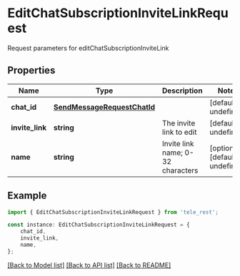 # EditChatSubscriptionInviteLinkRequest

Request parameters for editChatSubscriptionInviteLink

## Properties

Name | Type | Description | Notes
------------ | ------------- | ------------- | -------------
**chat_id** | [**SendMessageRequestChatId**](SendMessageRequestChatId.md) |  | [default to undefined]
**invite_link** | **string** | The invite link to edit | [default to undefined]
**name** | **string** | Invite link name; 0-32 characters | [optional] [default to undefined]

## Example

```typescript
import { EditChatSubscriptionInviteLinkRequest } from 'tele_rest';

const instance: EditChatSubscriptionInviteLinkRequest = {
    chat_id,
    invite_link,
    name,
};
```

[[Back to Model list]](../README.md#documentation-for-models) [[Back to API list]](../README.md#documentation-for-api-endpoints) [[Back to README]](../README.md)
